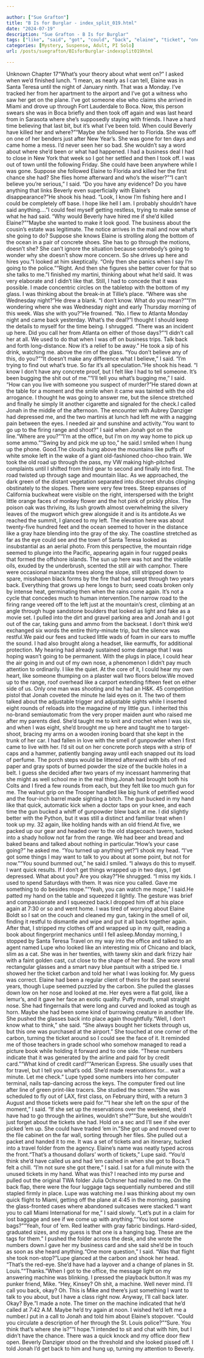 ```yaml
---

author: ["Sue Grafton"]
title: "B Is for Burglar - index_split_019.html"
date: "2024-07-19"
description: "Sue Grafton - B Is for Burglar"
tags: ["like", "said", "got", "could", "back", "elaine", "ticket", "one", "going", "looked", "took", "call", "jonah", "two", "left", "gun", "lupe", "beverly", "head", "know", "still", "glass", "place", "want", "tell"]
categories: [Mystery, Suspense, Adult, PI Solo]
url: /posts/suegrafton/BIsforBurglar-indexsplit019html

---
```



Unknown
Chapter 17“What’s your theory about what went on?” I asked when we’d finished lunch. “I mean, as nearly as I can tell, Elaine was in Santa Teresa until the night of January ninth. That was a Monday. I’ve tracked her from her apartment to the airport and I’ve got a witness who saw her get on the plane. I’ve got someone else who claims she arrived in Miami and drove up through Fort Lauderdale to Boca. Now, this person swears she was in Boca briefly and then took off again and was last heard from in Sarasota where she’s supposedly staying with friends. I have a hard time believing that last bit, but it’s what I’ve been told. When could Beverly have killed her and where?”“Maybe she followed her to Florida. She was off on one of her benders just after New Year’s. She was gone for ten days and came home a mess. I’d never seen her so bad. She wouldn’t say a word about where she’d been or what had happened. I had a business deal I had to close in New York that week so I got her settled and then I took off. I was out of town until the following Friday. She could have been anywhere while I was gone. Suppose she followed Elaine to Florida and killed her the first chance she had? She flies home afterward and who’s the wiser?”“I can’t believe you’re serious,” I said. “Do you have any evidence? Do you have anything that links Beverly even superficially with Elaine’s disappearance?”He shook his head. “Look, I know I’m fishing here and I could be completely off base. I hope like hell I am. I probably shouldn’t have said anything....”I could feel myself getting restless, trying to make sense of what he had said. “Why would Beverly have hired me if she’d killed Elaine?”“Maybe she wanted to make it look good. The business about the cousin’s estate was legitimate. The notice arrives in the mail and now what’s she going to do? Suppose she knows Elaine is strolling along the bottom of the ocean in a pair of concrete shoes. She has to go through the motions, doesn’t she? She can’t ignore the situation because somebody’s going to wonder why she doesn’t show more concern. So she drives up here and hires you.”I looked at him skeptically. “Only then she panics when I say I’m going to the police.”“Right. And then she figures she better cover for that so she talks to me.”I finished my martini, thinking about what he’d said. It was very elaborate and I didn’t like that. Still, I had to concede that it was possible. I made concentric circles on the tabletop with the bottom of my glass. I was thinking about the break-in at Tillie’s place. “Where was she Wednesday night?”He drew a blank. “I don’t know. What do you mean?”“I’m wondering where she was Wednesday night and early Thursday morning of this week. Was she with you?”He frowned. “No. I flew to Atlanta Monday night and came back yesterday. What’s the deal?”I thought I should keep the details to myself for the time being. I shrugged. “There was an incident up here. Did you call her from Atlanta on either of those days?”“I didn’t call her at all. We used to do that when I was off on business trips. Talk back and forth long-distance. Now it’s a relief to be away.” He took a sip of his drink, watching me. above the rim of the glass. “You don’t believe any of this, do you?”“It doesn’t make any difference what I believe,” I said. “I’m trying to find out what’s true. So far it’s all speculation.”He shook his head. “I know I don’t have any concrete proof, but I felt like I had to tell someone. It’s been bugging the shit out of me.”“I’ll tell you what’s bugging me,” I said. “How can you live with someone you suspect of murder?”He stared down at the table for a moment and the smile when it came was tainted with the old arrogance. I thought he was going to answer me, but the silence stretched and finally he simply lit another cigarette and signaled for the check.I called Jonah in the middle of the afternoon. The encounter with Aubrey Danziger had depressed me, and the two martinis at lunch had left me with a nagging pain between the eyes. I needed air and sunshine and activity.“You want to go up to the firing range and shoot?” I said when Jonah got on the line.“Where are you?”“I’m at the office, but I’m on my way home to pick up some ammo.”“Swing by and pick me up too,” he said.I smiled when I hung up the phone. Good.The clouds hung above the mountains like puffs of white smoke left in the wake of a giant old-fashioned choo-choo train. We took the old road up through the pass, my VW making high-pitched complaints until I shifted from third gear to second and finally into first. The road twisted up through sage and mountain lilac. As we approached, the dark green of the distant vegetation separated into discreet shrubs clinging obstinately to the slopes. There were very few trees. Steep expanses of California buckwheat were visible on the right, interspersed with the bright little orange faces of monkey flower and the hot pink of prickly phlox. The poison oak was thriving, its lush growth almost overwhelming the silvery leaves of the mugwort which grew alongside it and is its antidote.As we reached the summit, I glanced to my left. The elevation here was about twenty-five hundred feet and the ocean seemed to hover in the distance like a gray haze blending into the gray of the sky. The coastline stretched as far as the eye could see and the town of Santa Teresa looked as insubstantial as an aerial photo. From this perspective, the mountain ridge seemed to plunge into the Pacific, appearing again in four rugged peaks that formed the offshore islands. The sun up here was hot and the volatile oils, exuded by the underbrush, scented the still air with camphor. There were occasional manzanita trees along the slope, still stripped down to spare, misshapen black forms by the fire that had swept through two years back. Everything that grows up here longs to burn; seed coats broken only by intense heat, germinating then when the rains come again. It’s not a cycle that concedes much to human intervention.The narrow road to the firing range veered off to the left just at the mountain’s crest, climbing at an angle through huge sandstone boulders that looked as light and fake as a movie set. I pulled into the dirt and gravel parking area and Jonah and I got out of the car, taking guns and ammo from the backseat. I don’t think we’d exchanged six words the entire thirty-minute trip, but the silence was restful.We paid our fees and tucked little wads of foam in our ears to muffle the sound. I had also brought along a headset, like earmuffs, for additional protection. My hearing had already sustained some damage that I was hoping wasn’t going to be permanent. With the plugs in place, I could hear the air going in and out of my own nose, a phenomenon I didn’t pay much attention to ordinarily. I like the quiet. At the core of it, I could hear my own heart, like someone thumping on a plaster wall two floors below.We moved up to the range, roof overhead like a carport extending fifteen feet on either side of us. Only one man was shooting and he had an H&K. 45 competition pistol that Jonah coveted the minute he laid eyes on it. The two of them talked about the adjustable trigger and adjustable sights while I inserted eight rounds of reloads into the magazine of my little gun. I inherited this no-brand semiautomatic from the very proper maiden aunt who raised me after my parents died. She’d taught me to knit and crochet when I was six, and when I was eight, she’d brought me up here and taught me to target-shoot, bracing my arms on a wooden ironing board that she kept in the trunk of her car. I had fallen in love with the smell of gunpowder when I first came to live with her. I’d sit out on her concrete porch steps with a strip of caps and a hammer, patiently banging away until each snapped out its load of perfume. The porch steps would be littered afterward with bits of red paper and gray spots of burned powder the size of the buckle holes in a belt. I guess she decided after two years of my incessant hammering that she might as well school me in the real thing.Jonah had brought both his Colts and I fired a few rounds from each, but they felt like too much gun for me. The walnut grip on the Trooper handled like big hunk of petrified wood and the four-inch barrel made sighting a bitch. The gun bucked in my hand like that quick, automatic kick when a doctor taps on your knee, and each time the gun bucked a whiff of gunpowder blew back at me. I did slightly better with the Python, but it was still a distinct and familiar treat when I took up my. 32 again, like holding hands with an old friend.At five, we packed up our gear and headed over to the old stagecoach tavern, tucked into a shady hollow not far from the range. We had beer and bread and baked beans and talked about nothing in particular.“How’s your case going?” he asked me. “You turned up anything yet?”I shook my head. “I’ve got some things I may want to talk to you about at some point, but not for now.”“You sound bummed out,” he said.I smiled. “I always do this to myself. I want quick results. If I don’t get things wrapped up in two days, I get depressed. What about you? Are you okay?”He shrugged. “I miss my kids. I used to spend Saturdays with them. It was nice you called. Gave me something to do besides mope.”“Yeah, you can watch me mope,” I said.He patted my hand on the table and squeezed it lightly. The gesture was brief and compassionate and I squeezed back.I dropped him off at his place again at 7:30 or so and went home. I was tired of worrying about Elaine Boldt so I sat on the couch and cleaned my gun, taking in the smell of oil, finding it restful to dismantle and wipe and put it all back together again. After that, I stripped my clothes off and wrapped up in my quilt, reading a book about fingerprint mechanics until I fell asleep.Monday morning, I stopped by Santa Teresa Travel on my way into the office and talked to an agent named Lupe who looked like an interesting mix of Chicano and black, slim as a cat. She was in her twenties, with tawny skin and dark frizzy hair with a faint golden cast, cut close to the shape of her head. She wore small rectangular glasses and a smart navy blue pantsuit with a striped tie. I showed her the ticket carbon and told her what I was looking for. My guess was correct. Elaine had been a regular client of theirs for the past several years, though Lupe seemed puzzled by the carbon. She pulled the glasses down low on her nose and looked at me. Her eyes were a flat gold, like a lemur’s, and it gave her face an exotic quality. Puffy mouth, small straight nose. She had fingernails that were long and curved and looked as tough as horn. Maybe she had been some kind of burrowing creature in another life. She pushed the glasses back into place again thoughtfully.“Well, I don’t know what to think,” she said. “She always bought her tickets through us, but this one was purchased at the airport.” She touched at one corner of the carbon, turning the ticket around so I could see the face of it. It reminded me of those teachers in grade school who somehow managed to read a picture book while holding it forward and to one side. “These numbers indicate that it was generated by the airline and paid for by credit card.”“What kind of credit card?”“American Express. She usually uses that for travel, but I tell you what’s odd. She’d made reservations for... wait a minute. Let me check.” Lupe typed some numbers into her computer terminal, nails tap-dancing across the keys. The computer fired out line after line of green print-like tracers. She studied the screen.“She was scheduled to fly out of LAX, first class, on February third, with a return 3 August and those tickets were paid for.”“I hear she left on the spur of the moment,” I said. “If she set up the reservations over the weekend, she’d have had to go through the airlines, wouldn’t she?”“Sure, but she wouldn’t just forget about the tickets she had. Hold on a sec and I’ll see if she ever picked ’em up. She could have traded ’em in.”She got up and moved over to the file cabinet on the far wall, sorting through her files. She pulled out a packet and handed it to me. It was a set of tickets and an itinerary, tucked into a travel folder from the agency. Elaine’s name was neatly typed across the front.“That’s a thousand dollars’ worth of tickets,” Lupe said. “You’d think she’d have called us and had ’em cashed in when she got to Boca.”I felt a chill. “I’m not sure she got there,” I said. I sat for a full minute with the unused tickets in my hand. What was this? I reached into my purse and pulled out the original TWA folder Julia Ochsner had mailed to me. On the back flap, there were the four luggage tags sequentially numbered and still stapled firmly in place. Lupe was watching me.I was thinking about my own quick flight to Miami, getting off the plane at 4:45 in the morning, passing the glass-fronted cases where abandoned suitcases were stacked.“I want you to call Miami International for me,” I said slowly. “Let’s put in a claim for lost baggage and see if we come up with anything.”“You lost some bags?”“Yeah, four of ’em. Red leather with gray fabric bindings. Hard-sided, graduated sizes, and my guess is that one is a hanging bag. These are the tags for them.” I pushed the folder across the desk, and she wrote the numbers down.I gave her my business card and she said she’d be in touch as soon as she heard anything.“One more question,” I said. “Was that flight she took non-stop?”Lupe glanced at the carbon and shook her head. “That’s the red-eye. She’d have had a layover and a change of planes in St. Louis.”“Thanks.”When I got to the office, the message light on my answering machine was blinking. I pressed the playback button.It was my punker friend, Mike. “Hey, Kinsey? Oh shit, a machine. Well never mind. I’ll call you back, okay? Oh. This is Mike and there’s just something I want to talk to you about, but I have a class right now. Anyway, I’ll call back later. Okay? Bye.”I made a note. The timer on the machine indicated that he’d called at 7:42 A.M. Maybe he’d try again at noon. I wished he’d left me a number.I put in a call to Jonah and told him about Elaine’s stopover. “Could you circulate a description of her through the St. Louis police?”“Sure. You think that’s where she is?”“I hope.”I intended to sit and chat with him, but I didn’t have the chance. There was a quick knock and my office door flew open. Beverly Danziger stood on the threshold and she looked pissed off. I told Jonah I’d get back to him and hung up, turning my attention to Beverly.
